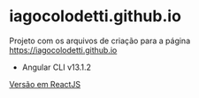 # iagocolodetti.github.io

Projeto com os arquivos de criação para a página https://iagocolodetti.github.io
- Angular CLI v13.1.2

[Versão em ReactJS](https://github.com/iagocolodetti/github.io-react "github.io-react")